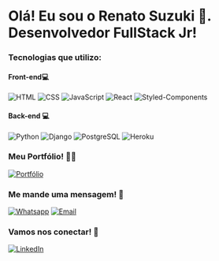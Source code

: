 # Olá! Eu sou o Renato Suzuki 🐼. Desenvolvedor FullStack Jr!

### Tecnologias que utilizo:

#### Front-end💻

![HTML](https://img.shields.io/badge/HTML5-E34F26?style=for-the-badge&logo=html5&logoColor=white) ![CSS](https://img.shields.io/badge/CSS3-1572B6?style=for-the-badge&logo=css3&logoColor=white) ![JavaScript](https://img.shields.io/badge/JavaScript-F7DF1E?style=for-the-badge&logo=javascript&logoColor=black) ![React](https://img.shields.io/badge/React-20232A?style=for-the-badge&logo=react&logoColor=61DAFB) ![Styled-Components](https://img.shields.io/badge/styled--components-DB7093?style=for-the-badge&logo=styled-components&logoColor=white)


#### Back-end 💻

![Python](https://img.shields.io/badge/Python-14354C?style=for-the-badge&logo=python&logoColor=white) ![Django](https://img.shields.io/badge/Django-092E20?style=for-the-badge&logo=django&logoColor=white) ![PostgreSQL](https://img.shields.io/badge/PostgreSQL-316192?style=for-the-badge&logo=postgresql&logoColor=white) ![Heroku](https://img.shields.io/badge/Heroku-430098?style=for-the-badge&logo=heroku&logoColor=white)

### Meu Portfólio! 👨‍💻

[![Portfólio](https://img.shields.io/badge/Vercel-000000?style=for-the-badge&logo=vercel&logoColor=white)](https://portfolio-renatosuzuki.vercel.app/)

### Me mande uma mensagem! 💬

[![Whatsapp](https://img.shields.io/badge/WhatsApp-25D366?style=for-the-badge&logo=whatsapp&logoColor=white)](https://wa.me/5519953210196) [![Email](https://img.shields.io/badge/Gmail-D14836?style=for-the-badge&logo=gmail&logoColor=white)](mailto:renatosuzuki03@gmail.com)

### Vamos nos conectar! 🤝

[![LinkedIn](https://img.shields.io/badge/LinkedIn-0077B5?style=for-the-badge&logo=linkedin&logoColor=white)](https://www.linkedin.com/in/renato-suzuki/)